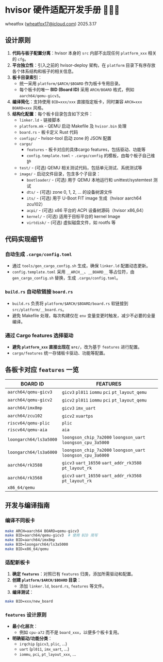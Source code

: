 # hvisor 硬件适配开发手册 🧑🏻‍💻

wheatfox (wheatfox17@icloud.com) 2025.3.17

## 设计原则

1. **代码与板子配置分离**：hvisor 本身的 `src` 内部不出现任何 `platform_xxx` 相关的 `cfg`。
2. **平台独立性**：引入之前的 hvisor-deploy 架构，在 `platform` 目录下有序存放各个体系结构和板子的相关信息。
3. **板卡目录索引**：
   - 统一采用 `platform/$ARCH/$BOARD` 作为板卡专用目录。
   - 每个板卡的唯一 **BID (Board ID)** 采用 `ARCH/BOARD` 格式，例如 `aarch64/qemu-gicv3`。
4. **编译简化**：支持使用 `BID=xxx/xxx` 直接指定板卡，同时兼容 `ARCH=xxx BOARD=xxx` 风格。
5. **结构化配置**：每个板卡目录包含如下文件：
   - `linker.ld` - 链接脚本
   - `platform.mk` - QEMU 启动 Makefile 及 `hvisor.bin` 处理
   - `board.rs` - 板卡定义 Rust 代码
   - `configs/` - hvisor-tool 启动 zone 的 JSON 配置
   - `cargo/`
     - `features` - 板卡对应的具体cargo features，包括驱动、功能等
     - `config.template.toml` -  `.cargo/config` 的模板，由每个板子自己维护
   - `test/` - (可选) QEMU 相关测试代码，包括单元测试、系统测试等
   - `image/` - 启动文件目录，包含多个子目录：
     - `bootloader/` - (可选) 用于 QEMU 本地运行和 unittest/systemtest 测试
     - `dts/` - (可选) zone 0, 1, 2, … 的设备树源文件
     - `its/` - (可选) 用于 U-Boot FIT image 生成（hvisor aarch64 zcu102）
     - `acpi/` - (可选) x86 平台的 ACPI 设备树源码（hvisor x86_64）
     - `kernel/` - (可选) 适用于目标平台的 kernel Image
     - `virtdisk/` - (可选) 虚拟磁盘文件，如 rootfs 等

## 代码实现细节

### 自动生成 `.cargo/config.toml`
- 通过 `tools/gen_cargo_config.sh` 生成，确保 `linker.ld` 配置动态更新。
- `config.template.toml` 采用 `__ARCH__`、`__BOARD__` 等占位符，由 `gen_cargo_config.sh` 替换，生成 `.cargo/config.toml`。

### `build.rs` 自动软链接 `board.rs`
- `build.rs` 负责将 `platform/$ARCH/$BOARD/board.rs` 软链接到 `src/platform/__board.rs`。
- 避免 Makefile 处理，每次构建仅在 `env` 变量变更时触发，减少不必要的全量编译。

### 通过 Cargo features 选择驱动
- **避免 `platform_xxx` 直接出现在 `src/`**，改为基于 `features` 进行配置。
- `cargo/features` 统一存储板卡驱动、功能等配置。

## 各板卡对应 `features` 一览

| BOARD ID               | FEATURES                                                     |
| ---------------------- | ------------------------------------------------------------ |
| `aarch64/qemu-gicv3`   | `gicv3` `pl011` `iommu` `pci` `pt_layout_qemu`               |
| `aarch64/qemu-gicv2`   | `gicv2` `pl011` `iommu` `pci` `pt_layout_qemu`               |
| `aarch64/imx8mp`       | `gicv3` `imx_uart`                                           |
| `aarch64/zcu102`       | `gicv2` `xuartps`                                            |
| `riscv64/qemu-plic`    | `plic`                                                       |
| `riscv64/qemu-aia`     | `aia`                                                        |
| `loongarch64/ls3a5000` | `loongson_chip_7a2000` `loongson_uart` `loongson_cpu_3a5000` |
| `loongarch64/ls3a6000` | `loongson_chip_7a2000` `loongson_uart` `loongson_cpu_3a6000` |
| `aarch64/rk3588`       | `gicv3` `uart_16550` `uart_addr_rk3588` `pt_layout_rk`       |
| `aarch64/rk3568`       | `gicv3` `uart_16550` `uart_addr_rk3568` `pt_layout_rk`       |
| `x86_64/qemu         ` |                                                              |

## 开发与编译指南

### 编译不同板卡

```bash
make ARCH=aarch64 BOARD=qemu-gicv3
make BID=aarch64/qemu-gicv3  # 使用 BID 简写
make BID=aarch64/imx8mp
make BID=loongarch64/ls3a5000
make BID=x86_64/qemu
```

### 适配新板卡

1. **确定 `features`**：对照已有 `features` 归类，添加所需驱动和配置。
2. **创建 `platform/$ARCH/$BOARD` 目录**：
   - 添加 `linker.ld`, `board.rs`, `features` 等文件。
3. **编译测试**：

```bash
make BID=xxx/new_board
```

### `features` 设计原则

- **最小化层次**：
  - 例如 `cpu-a72` 而不是 `board_xxx`，以便多个板卡复用。
- **明确驱动/功能分类**：
  - `irqchip` (`gicv3`, `plic`, ...)
  - `uart` (`pl011`, `imx_uart`, ...)
  - `iommu`, `pci`, `pt_layout_xxx`, ...